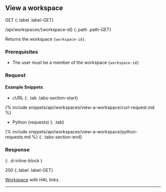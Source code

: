 ## View a workspace

GET
{:.label .label-GET}

/api/workspaces/{workspace-id}
{:.path .path-GET}

Returns the workspace `{workspace-id}`.

### Prerequisites

- The user must be a member of the workspace `{workspace-id}`

### Request
#### Example Snippets
- cURL
{: .tab .tabs-section-start}

{% include snippets/api/workspaces/view-a-workspace/curl-request.md %}

- Python (requests)
{: .tab}

{% include snippets/api/workspaces/view-a-workspace/python-requests.md %}
{: .tabs-section-end}

### Response
{: .d-inline-block }

200
{:.label .label-GET}

[Workspace](#workspace) with HAL links.

---
